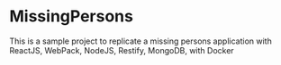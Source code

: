 # MissingPersons
This is a sample project to replicate a missing persons application with ReactJS, WebPack, NodeJS, Restify, MongoDB, with Docker
